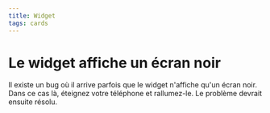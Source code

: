 ```yaml
---
title: Widget
tags: cards
---
```


# Le widget affiche un écran noir

Il existe un bug où il arrive parfois que le widget n'affiche qu'un écran noir. Dans ce cas là, éteignez votre téléphone et rallumez-le. Le problème devrait ensuite résolu. 
